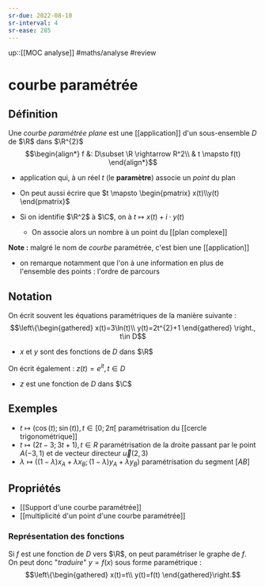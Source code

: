```yaml
---
sr-due: 2022-08-10
sr-interval: 4
sr-ease: 285
---
```


up::[[MOC analyse]]
#maths/analyse #review 
# courbe paramétrée

## Définition
Une _courbe paramétrée plane_ est une [[application]] d'un sous-ensemble $D$ de $\R$ dans $\R^{2}$
$$\begin{align*}
f &: D\subset \R \rightarrow R^2\\
& t \mapsto f(t)
\end{align*}$$

 - application qui, à un réel $t$ (le **paramètre**) associe un _point_ du plan

 - On peut aussi écrire que $t \mapsto \begin{pmatrix} x(t)\\y(t) \end{pmatrix}$
 - Si on identifie $\R^2$ à $\C$, on à $t\mapsto x(t)+i \cdot y(t)$
     - On associe alors un nombre à un point du [[plan complexe]]

**Note :** malgré le nom de _courbe_ paramétrée, c'est bien une [[application]]
 - on remarque notamment que l'on à une information en plus de l'ensemble des points : l'ordre de parcours

## Notation
On écrit souvent les équations paramétriques de la manière suivante :
$$\left\{\begin{gathered}
x(t)=3\ln(t)\\
y(t)=2t^{2}+1
\end{gathered} \right., t\in D$$
 - $x$ et $y$ sont des fonctions de $D$ dans $\R$

On écrit également :
$z(t)=e^{it}, t\in D$
 - $z$ est une fonction de $D$ dans $\C$




## Exemples
 - $t\mapsto (\cos(t); \sin(t)), t\in[0;2\pi[$ paramétrisation du [[cercle trigonométrique]]
 - $t\mapsto(2t-3; 3t+1), t\in R$  paramétrisation de la droite passant par le point $A(-3, 1)$ et de vecteur directeur $\vec{u}(2, 3)$
 - $\lambda\mapsto\left((1-\lambda)x_{A}+\lambda x_{B}; (1-\lambda)y_{A} + \lambda y_{B}\right)$  paramétrisation du segment $[AB]$

## Propriétés

 - [[Support d'une courbe paramétrée]]
 - [[multiplicité d'un point d'une courbe paramétrée]]

### Représentation des fonctions
Si $f$ est une fonction de $D$ vers $\R$, on peut paramétriser le graphe de $f$.
On peut donc "_traduire_" $y=f(x)$ sous forme paramétrique :
$$\left\{\begin{gathered}
x(t)=t\\
y(t)=f(t)
\end{gathered}\right.$$


